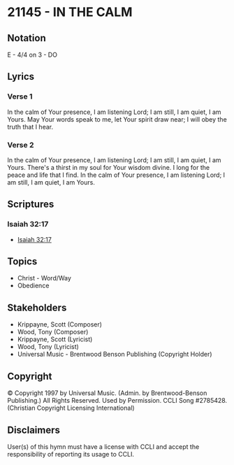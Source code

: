 # 21145 - IN THE CALM

## Notation

E - 4/4 on 3 - DO

## Lyrics

### Verse 1

In the calm of Your presence, I am listening Lord; I am still, I am quiet, I am Yours. May Your words speak to me, let Your spirit draw near; I will obey the truth that I hear. 

### Verse 2

In the calm of Your presence, I am listening Lord; I am still, I am quiet, I am Yours. There's a thirst in my soul for Your wisdom divine. I long for the peace and life that I find. In the calm of Your presence, I am listening Lord; I am still, I am quiet, I am Yours. 


## Scriptures

### Isaiah 32:17

- [Isaiah 32:17](https://www.biblegateway.com/passage/?search=Isaiah%2032%3A17)


## Topics

- Christ - Word/Way
- Obedience

## Stakeholders

- Krippayne, Scott (Composer)
- Wood, Tony (Composer)
- Krippayne, Scott (Lyricist)
- Wood, Tony (Lyricist)
- Universal Music - Brentwood Benson Publishing (Copyright Holder)

## Copyright

© Copyright 1997 by Universal Music. (Admin. by Brentwood-Benson Publishing.) All Rights Reserved. Used by Permission. CCLI Song #2785428.
(Christian Copyright Licensing International)

## Disclaimers

User(s) of this hymn must have a license with CCLI and accept the responsibility of reporting its usage to CCLI.

